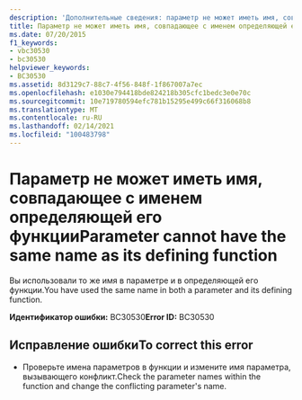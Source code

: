 ```yaml
---
description: 'Дополнительные сведения: параметр не может иметь имя, совпадающее с именем определяющей его функции'
title: Параметр не может иметь имя, совпадающее с именем определяющей его функции
ms.date: 07/20/2015
f1_keywords:
- vbc30530
- bc30530
helpviewer_keywords:
- BC30530
ms.assetid: 8d3129c7-88c7-4f56-848f-1f867007a7ec
ms.openlocfilehash: e1030e794418bde824218b305cfc1bedc3e0e70c
ms.sourcegitcommit: 10e719780594efc781b15295e499c66f316068b8
ms.translationtype: MT
ms.contentlocale: ru-RU
ms.lasthandoff: 02/14/2021
ms.locfileid: "100483798"
---
```

# <a name="parameter-cannot-have-the-same-name-as-its-defining-function"></a><span data-ttu-id="f2380-103">Параметр не может иметь имя, совпадающее с именем определяющей его функции</span><span class="sxs-lookup"><span data-stu-id="f2380-103">Parameter cannot have the same name as its defining function</span></span>

<span data-ttu-id="f2380-104">Вы использовали то же имя в параметре и в определяющей его функции.</span><span class="sxs-lookup"><span data-stu-id="f2380-104">You have used the same name in both a parameter and its defining function.</span></span>  
  
 <span data-ttu-id="f2380-105">**Идентификатор ошибки:** BC30530</span><span class="sxs-lookup"><span data-stu-id="f2380-105">**Error ID:** BC30530</span></span>  
  
## <a name="to-correct-this-error"></a><span data-ttu-id="f2380-106">Исправление ошибки</span><span class="sxs-lookup"><span data-stu-id="f2380-106">To correct this error</span></span>  
  
- <span data-ttu-id="f2380-107">Проверьте имена параметров в функции и измените имя параметра, вызывающего конфликт.</span><span class="sxs-lookup"><span data-stu-id="f2380-107">Check the parameter names within the function and change the conflicting parameter's name.</span></span>
